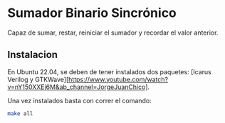 # Sumador Binario Sincrónico

Capaz de sumar, restar, reiniciar el sumador y recordar el valor anterior.

## Instalacion

En Ubuntu 22.04, se deben de tener instalados dos paquetes: [Icarus Verilog y GTKWave][https://www.youtube.com/watch?v=nY150XXEj6M&ab_channel=JorgeJuanChico].

Una vez instalados basta con correr el comando:

```bash
make all
```

